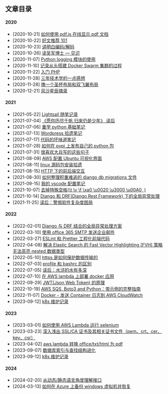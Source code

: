 ## 文章目录

#### 2020

- [2020-10-21] [如何使用 pdf.js 在线显示 pdf 文档](posts/20201021-how-to-use-pdfjs-viewer.md)
- [2020-10-22] [好文推荐 101](posts/20201022-great-article-recommand-01.md)
- [2020-10-23] [讲明白编码/解码](posts/20201023-about-encode-decode.md)
- [2020-10-26] [读吴军博士 — 见识](posts/20201026-reading-note-jianshi-wujun.md)
- [2020-11-07] [Python logging 模块的使用](posts/20201107-python-logging-and-use-in-django.md)
- [2020-11-10] [记录从头搭建 Docker Swarm 集群的过程](posts/20201110-how-to-build-docker-swarm-cluster.md)
- [2020-11-22] [入门 PHP](posts/20201122-try-php.md)
- [2020-11-28] [三年技术学的一点感想](posts/20201128-it-learning-feeling.md)
- [2020-11-28] [撸一个圣杯布局和双飞翼布局](posts/20201128-the-grail-and-wings-layout.md)
- [2020-12-21] [风沙星辰摘录](posts/20201221-feng-sha-xing-chen-notes.md)

#### 2021

- [2021-05-22] [Lightsail 随笔记录](posts/20210522-jotting-using-aws-lightsail.md)
- [2021-07-04] [《愿你历尽千帆 归来仍是少年》 读后](posts/20210704-yuangui-after-reading.md)
- [2021-07-06] [重学 python 基础笔记](posts/20210706-python-relearn-basic-notes.md)
- [2021-07-13] [Wordpress 拾遗笔记](posts/20210713-wordpress-learning-notes.md)
- [2021-07-17] [代码的坏味道笔记](posts/20210717-dai-ma-de-huai-wei-dao.md)
- [2021-07-28] [如何在 pypi 上发布自己的 python 包](posts/20210728-how-to-publish-python-package-in-pipy.md)
- [2021-07-31] [很喜欢大兵写的这些句子](posts/20210731-hen-xi-huan-da-bing-de-ju-zi.md)
- [2021-08-09] [AWS 配置 Ubuntu 可视化界面](posts/20210809-aws-config-ubuntu-gui.md)
- [2021-08-11] [linux 源码包安装拾遗](posts/20210811-linux-pkg-install-in-source.md)
- [2021-08-15] [HTTP 下的前后端交互](posts/20210815-http-knowledge.md)
- [2021-08-30] [如何整理积重难返的 django db migrations 文件](posts/20210830-how-to-deal-with-django-migrations.md)
- [2021-09-15] [我的 vscode 配置笔记](posts/20210915-my-vscode-config-note.md)
- [2021-10-07] [去掉特殊空格(\t \v \f \xa0 \u0020 \u3000 \u00A0 &nbsp;)](posts/20211007-remove-unnomal-space.md)
- [2021-10-14] [Django 和 DRF(Django Rest Framework) 下的全局异常处理](posts/20211014-django-drf-global-exception-handle.md)
- [2021-11-25] [读后：警惕软件复杂度困局](posts/20211125-jingti-ruanjian-fuzadu-kunju.md)

#### 2022

- [2022-02-01] [Django 与 DRF 结合的全局异常处理方案](posts/20220201-django-drf-global_exception-handle-2.md)
- [2022-03-10] [使用 office 365 SMTP 发送企业邮件](posts/20220310-use-office-365-smtp-send-enterprise-email.md)
- [2022-03-27] [ESLint 和 Prettier 工程化前端代码](posts/20220327-esLint-with-prettier-standardize-frontend-code.md)
- [2022-04-08] [解决 Elastic Search 的 Fast Vector Highlighting (FVH) 策略无法高亮 nested 数据类型](posts/20220408-resolve-es-fvh-not-highlight-data-type.md)
- [2022-05-10] [https 是如何保护数据传输的](posts/20220510-how-https-protect-data-transfer.md)
- [2022-07-03] [profile 和 bashrc 的区别](posts/20220703-profile-and-bashrc.md)
- [2022-07-05] [读后：水浒的水有多深](posts/20220705-shui-hu-de-shui-you-duo-shen.md)
- [2022-07-10] [在 AWS lambda 上部署 docker 应用](posts/20220710-deploy-aws-lambda-with-docker.md)
- [2022-09-29] [JWT(Json Web Token) 的原理](posts/20220929-principle-of-jwt-token.md)
- [2022-10-19] [AWS SQS, Boto3 and Python：带示例的完整指南](posts/20221019-aws-sqs-boto3-python.md)
- [2022-11-07] [Docker - 发送 Container 日志到 AWS CloudWatch](posts/20221107-docker_send_container_logs_to_aws_cloudwatch.md)
- [2023-09-12] [k8s 维护记录](posts/20230912-k8s-mantain-records.md)

#### 2023

- [2023-03-01] [如何使用 AWS Lambda 运行 selenium](posts/20230301-aws-lambda-run-selenium.md)
- [2023-03-23] [深入浅出 SSL/CA 证书及其相关证书文件（pem、crt、cer、key、csr）](posts/20230323-ssl-and-related-files.md)
- [2023-04-02] [aws lambda 转换 office/txt/html 为 pdf](posts/20230402-aws-lambda-convert-html-office-2-pdf.md)
- [2023-09-07] [数据库索引与查找结构进化](posts/20230907-db-index-and-search-his.md)
- [2023-09-12] [k8s 维护记录](posts/20230912-k8s-mantain-records.md)

#### 2024

- [2024-02-20] [从动态/静态语言角度理解接口](posts/20240220-why-interface-from-angle-of-dynamic-static-lang.md)
- [2024-03-13] [如何在 Azure 上备份 windows 虚拟机并恢复](posts/20240313-how-to-restore-windows-vm-in-azure.md)